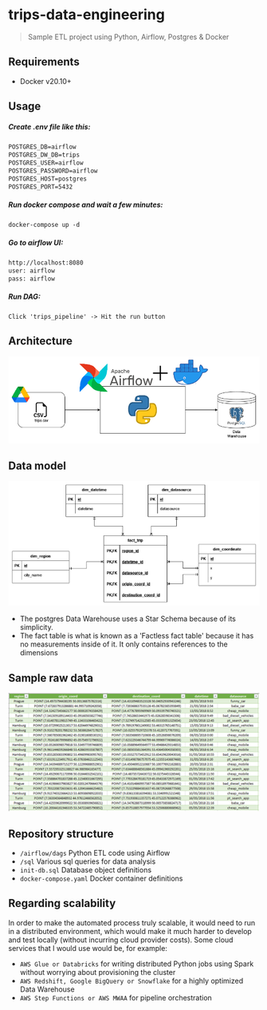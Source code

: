 # trips-data-engineering
> Sample ETL project using Python, Airflow, Postgres & Docker

## Requirements
* Docker v20.10+

## Usage
##### Create .env file like this:
```
POSTGRES_DB=airflow
POSTGRES_DW_DB=trips
POSTGRES_USER=airflow
POSTGRES_PASSWORD=airflow
POSTGRES_HOST=postgres
POSTGRES_PORT=5432
```
##### Run docker compose and wait a few minutes:
```
docker-compose up -d
```
##### Go to airflow UI:
```
http://localhost:8080
user: airflow
pass: airflow
```
##### Run DAG:
```
Click 'trips_pipeline' -> Hit the run button
```

## Architecture

![Architecture](/docs/architecture.png?raw=true 'Architecture')

## Data model

![Datamodel](/docs/entity-relationship.png?raw=true 'ERD')
* The postgres Data Warehouse uses a Star Schema because of its simplicity.
* The fact table is what is known as a 'Factless fact table' because it has no measurements inside of it.
It only contains references to the dimensions

## Sample raw data

![Raw](/docs/raw-data.png?raw=true 'raw')


## Repository structure
* ```/airflow/dags``` Python ETL code using Airflow
* ```/sql``` Various sql queries for data analysis
* ```init-db.sql``` Database object definitions
* ```docker-compose.yaml``` Docker container definitions

## Regarding scalability
In order to make the automated process truly scalable, it would need to run in a distributed environment, which would make it much harder to develop and test locally (without incurring cloud provider costs).
Some cloud services that I would use would be, for example:
* ```AWS Glue or Databricks``` for writing distributed Python jobs using Spark without worrying about provisioning the cluster
* ```AWS Redshift, Google BigQuery or Snowflake``` for a highly optimized Data Warehouse
* ```AWS Step Functions or AWS MWAA``` for pipeline orchestration
